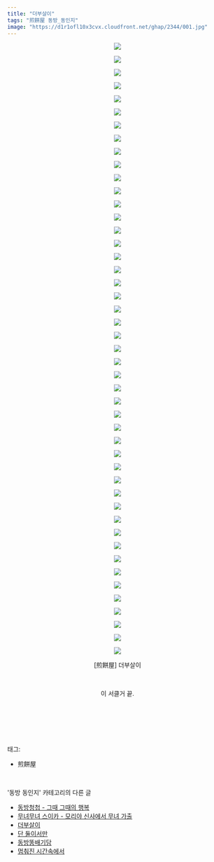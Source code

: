 ```yaml
---
title: "더부살이"
tags: "煎餅屋 동방_동인지"
image: "https://d1r1ofl10x3cvx.cloudfront.net/ghap/2344/001.jpg"
---
```

<div class="article">
<p style="text-align: center; clear: none; float: none;"><img src="{{ site.imgserver7 }}/ghap/2344/001.jpg"/></p>
<p style="text-align: center; clear: none; float: none;"><img src="{{ site.imgserver7 }}/ghap/2344/002.jpg"/></p>
<p style="text-align: center; clear: none; float: none;"><img src="{{ site.imgserver7 }}/ghap/2344/003.jpg"/></p>
<p style="text-align: center; clear: none; float: none;"><img src="{{ site.imgserver7 }}/ghap/2344/004.jpg"/></p>
<p style="text-align: center; clear: none; float: none;"><img src="{{ site.imgserver7 }}/ghap/2344/005.jpg"/></p>
<p style="text-align: center; clear: none; float: none;"><img src="{{ site.imgserver7 }}/ghap/2344/006.jpg"/></p>
<p style="text-align: center; clear: none; float: none;"><img src="{{ site.imgserver7 }}/ghap/2344/007.jpg"/></p>
<p style="text-align: center; clear: none; float: none;"><img src="{{ site.imgserver7 }}/ghap/2344/008.jpg"/></p>
<p style="text-align: center; clear: none; float: none;"><img src="{{ site.imgserver7 }}/ghap/2344/009.jpg"/></p>
<p style="text-align: center; clear: none; float: none;"><img src="{{ site.imgserver7 }}/ghap/2344/010.jpg"/></p>
<p style="text-align: center; clear: none; float: none;"><img src="{{ site.imgserver7 }}/ghap/2344/011.jpg"/></p>
<p style="text-align: center; clear: none; float: none;"><img src="{{ site.imgserver7 }}/ghap/2344/012.jpg"/></p>
<p style="text-align: center; clear: none; float: none;"><img src="{{ site.imgserver7 }}/ghap/2344/013.jpg"/></p>
<p style="text-align: center; clear: none; float: none;"><img src="{{ site.imgserver7 }}/ghap/2344/014.jpg"/></p>
<p style="text-align: center; clear: none; float: none;"><img src="{{ site.imgserver7 }}/ghap/2344/015.jpg"/></p>
<p style="text-align: center; clear: none; float: none;"><img src="{{ site.imgserver7 }}/ghap/2344/016.jpg"/></p>
<p style="text-align: center; clear: none; float: none;"><img src="{{ site.imgserver7 }}/ghap/2344/017.jpg"/></p>
<p style="text-align: center; clear: none; float: none;"><img src="{{ site.imgserver7 }}/ghap/2344/018.jpg"/></p>
<p style="text-align: center; clear: none; float: none;"><img src="{{ site.imgserver7 }}/ghap/2344/019.jpg"/></p>
<p style="text-align: center; clear: none; float: none;"><img src="{{ site.imgserver7 }}/ghap/2344/020.jpg"/></p>
<p style="text-align: center; clear: none; float: none;"><img src="{{ site.imgserver7 }}/ghap/2344/021.jpg"/></p>
<p style="text-align: center; clear: none; float: none;"><img src="{{ site.imgserver7 }}/ghap/2344/022.jpg"/></p>
<p style="text-align: center; clear: none; float: none;"><img src="{{ site.imgserver7 }}/ghap/2344/023.jpg"/></p>
<p style="text-align: center; clear: none; float: none;"><img src="{{ site.imgserver7 }}/ghap/2344/024.jpg"/></p>
<p style="text-align: center; clear: none; float: none;"><img src="{{ site.imgserver7 }}/ghap/2344/025.jpg"/></p>
<p style="text-align: center; clear: none; float: none;"><img src="{{ site.imgserver7 }}/ghap/2344/026.jpg"/></p>
<p style="text-align: center; clear: none; float: none;"><img src="{{ site.imgserver7 }}/ghap/2344/027.jpg"/></p>
<p style="text-align: center; clear: none; float: none;"><img src="{{ site.imgserver7 }}/ghap/2344/028.jpg"/></p>
<p style="text-align: center; clear: none; float: none;"><img src="{{ site.imgserver7 }}/ghap/2344/029.jpg"/></p>
<p style="text-align: center; clear: none; float: none;"><img src="{{ site.imgserver7 }}/ghap/2344/030.jpg"/></p>
<p style="text-align: center; clear: none; float: none;"><img src="{{ site.imgserver7 }}/ghap/2344/031.jpg"/></p>
<p style="text-align: center; clear: none; float: none;"><img src="{{ site.imgserver7 }}/ghap/2344/032.jpg"/></p>
<p style="text-align: center; clear: none; float: none;"><img src="{{ site.imgserver7 }}/ghap/2344/033.jpg"/></p>
<p style="text-align: center; clear: none; float: none;"><img src="{{ site.imgserver7 }}/ghap/2344/034.jpg"/></p>
<p style="text-align: center; clear: none; float: none;"><img src="{{ site.imgserver7 }}/ghap/2344/035.jpg"/></p>
<p style="text-align: center; clear: none; float: none;"><img src="{{ site.imgserver7 }}/ghap/2344/036.jpg"/></p>
<p style="text-align: center; clear: none; float: none;"><img src="{{ site.imgserver7 }}/ghap/2344/037.jpg"/></p>
<p style="text-align: center; clear: none; float: none;"></p>
<p style="text-align: center; clear: none; float: none;"><img src="{{ site.imgserver7 }}/ghap/2344/038.jpg"/></p>
<p style="text-align: center; clear: none; float: none;"><img src="{{ site.imgserver7 }}/ghap/2344/039.jpg"/></p>
<p style="text-align: center; clear: none; float: none;"><img src="{{ site.imgserver7 }}/ghap/2344/040.jpg"/></p>
<p style="text-align: center; clear: none; float: none;"><img src="{{ site.imgserver7 }}/ghap/2344/041.jpg"/></p>
<p style="text-align: center; clear: none; float: none;"><img src="{{ site.imgserver7 }}/ghap/2344/042.jpg"/></p>
<p style="text-align: center; clear: none; float: none;"><img src="{{ site.imgserver7 }}/ghap/2344/043.jpg"/></p>
<p style="text-align: center; clear: none; float: none;"><img src="{{ site.imgserver7 }}/ghap/2344/044.jpg"/></p>
<p style="text-align: center; clear: none; float: none;"><img src="{{ site.imgserver7 }}/ghap/2344/045.jpg"/></p>
<p style="text-align: center; clear: none; float: none;"><img src="{{ site.imgserver7 }}/ghap/2344/046.jpg"/></p>
<p style="text-align: center; clear: none; float: none;"><img src="{{ site.imgserver7 }}/ghap/2344/047.jpg"/></p>
<p style="text-align: center; clear: none; float: none;">[煎餅屋] 더부살이</p>
<p style="text-align: center; clear: none; float: none;"><br/></p>
<p style="text-align: center; clear: none; float: none;">이 서클거 끝.</p>
<p style="text-align: center; clear: none; float: none;"><br/></p>
<p><br/></p>
</div><br/>
<div class="tagTrail">
<p>태그: </p>
<ul>
<li>煎餅屋</li>
</ul>
</div><br/>
<div class="another">
<p>'동방 동인지' 카테고리의 다른 글</p>
<ul>
<li><a href="/ghap_2346">동방청첩 - 그때 그때의 행복</a></li>
<li><a href="/ghap_2345">무녀무녀 스이카 - 모리야 신사에서 무녀 가출</a></li>
<li><a href="/ghap_2344">더부살이</a></li>
<li><a href="/ghap_2343">단 둘이서만</a></li>
<li><a href="/ghap_2341">동방똥배기담</a></li>
<li><a href="/ghap_2339">멈춰진 시간속에서</a></li>
</ul>
</div><br/>
<div class="cb_module cb_fluid">
<div class="cb_wrt cb_profile">
</div><!-- commentList close -->
</div><br/>
